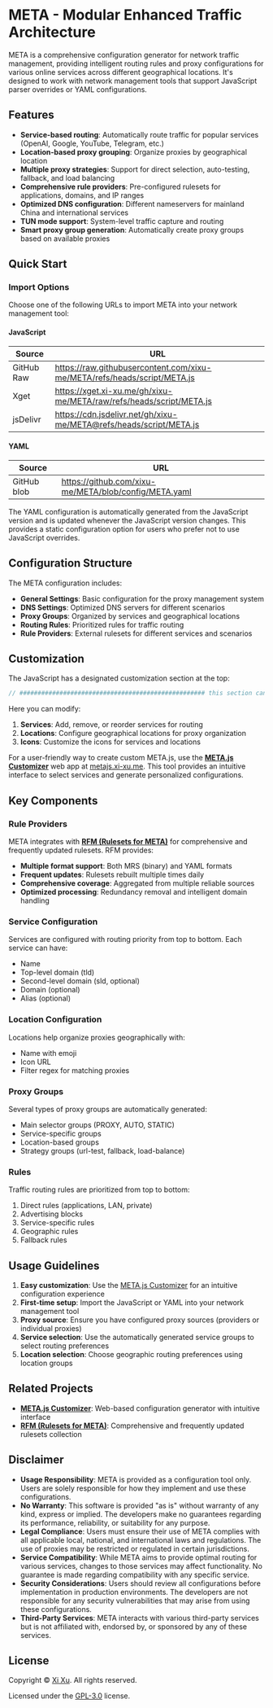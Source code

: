 # META - Modular Enhanced Traffic Architecture

META is a comprehensive configuration generator for network traffic management, providing intelligent routing rules and proxy configurations for various online services across different geographical locations. It's designed to work with network management tools that support JavaScript parser overrides or YAML configurations.

## Features

- **Service-based routing**: Automatically route traffic for popular services (OpenAI, Google, YouTube, Telegram, etc.)
- **Location-based proxy grouping**: Organize proxies by geographical location
- **Multiple proxy strategies**: Support for direct selection, auto-testing, fallback, and load balancing
- **Comprehensive rule providers**: Pre-configured rulesets for applications, domains, and IP ranges
- **Optimized DNS configuration**: Different nameservers for mainland China and international services
- **TUN mode support**: System-level traffic capture and routing
- **Smart proxy group generation**: Automatically create proxy groups based on available proxies

## Quick Start

### Import Options

Choose one of the following URLs to import META into your network management tool:

#### JavaScript

| Source | URL |
|--------|-----|
| GitHub Raw | <https://raw.githubusercontent.com/xixu-me/META/refs/heads/script/META.js> |
| Xget | <https://xget.xi-xu.me/gh/xixu-me/META/raw/refs/heads/script/META.js> |
| jsDelivr | <https://cdn.jsdelivr.net/gh/xixu-me/META@refs/heads/script/META.js> |

#### YAML

| Source | URL |
|--------|-----|
| GitHub blob | <https://github.com/xixu-me/META/blob/config/META.yaml> |

The YAML configuration is automatically generated from the JavaScript version and is updated whenever the JavaScript version changes. This provides a static configuration option for users who prefer not to use JavaScript overrides.

## Configuration Structure

The META configuration includes:

- **General Settings**: Basic configuration for the proxy management system
- **DNS Settings**: Optimized DNS servers for different scenarios
- **Proxy Groups**: Organized by services and geographical locations
- **Routing Rules**: Prioritized rules for traffic routing
- **Rule Providers**: External rulesets for different services and scenarios

## Customization

The JavaScript has a designated customization section at the top:

```javascript
// ################################################### this section can be flexibly customized ###################################################
```

Here you can modify:

1. **Services**: Add, remove, or reorder services for routing
2. **Locations**: Configure geographical locations for proxy organization
3. **Icons**: Customize the icons for services and locations

For a user-friendly way to create custom META.js, use the **[META.js Customizer](https://github.com/xixu-me/META.js-Customizer)** web app at [metajs.xi-xu.me](https://metajs.xi-xu.me). This tool provides an intuitive interface to select services and generate personalized configurations.

## Key Components

### Rule Providers

META integrates with **[RFM (Rulesets for META)](https://github.com/xixu-me/RFM)** for comprehensive and frequently updated rulesets. RFM provides:

- **Multiple format support**: Both MRS (binary) and YAML formats
- **Frequent updates**: Rulesets rebuilt multiple times daily
- **Comprehensive coverage**: Aggregated from multiple reliable sources
- **Optimized processing**: Redundancy removal and intelligent domain handling

### Service Configuration

Services are configured with routing priority from top to bottom. Each service can have:

- Name
- Top-level domain (tld)
- Second-level domain (sld, optional)
- Domain (optional)
- Alias (optional)

### Location Configuration

Locations help organize proxies geographically with:

- Name with emoji
- Icon URL
- Filter regex for matching proxies

### Proxy Groups

Several types of proxy groups are automatically generated:

- Main selector groups (PROXY, AUTO, STATIC)
- Service-specific groups
- Location-based groups
- Strategy groups (url-test, fallback, load-balance)

### Rules

Traffic routing rules are prioritized from top to bottom:

1. Direct rules (applications, LAN, private)
2. Advertising blocks
3. Service-specific rules
4. Geographic rules
5. Fallback rules

## Usage Guidelines

1. **Easy customization**: Use the [META.js Customizer](https://github.com/xixu-me/META.js-Customizer) for an intuitive configuration experience
2. **First-time setup**: Import the JavaScript or YAML into your network management tool
3. **Proxy source**: Ensure you have configured proxy sources (providers or individual proxies)
4. **Service selection**: Use the automatically generated service groups to select routing preferences
5. **Location selection**: Choose geographic routing preferences using location groups

## Related Projects

- **[META.js Customizer](https://github.com/xixu-me/META.js-Customizer)**: Web-based configuration generator with intuitive interface
- **[RFM (Rulesets for META)](https://github.com/xixu-me/RFM)**: Comprehensive and frequently updated rulesets collection

## Disclaimer

- **Usage Responsibility**: META is provided as a configuration tool only. Users are solely responsible for how they implement and use these configurations.
- **No Warranty**: This software is provided "as is" without warranty of any kind, express or implied. The developers make no guarantees regarding its performance, reliability, or suitability for any purpose.
- **Legal Compliance**: Users must ensure their use of META complies with all applicable local, national, and international laws and regulations. The use of proxies may be restricted or regulated in certain jurisdictions.
- **Service Compatibility**: While META aims to provide optimal routing for various services, changes to those services may affect functionality. No guarantee is made regarding compatibility with any specific service.
- **Security Considerations**: Users should review all configurations before implementation in production environments. The developers are not responsible for any security vulnerabilities that may arise from using these configurations.
- **Third-Party Services**: META interacts with various third-party services but is not affiliated with, endorsed by, or sponsored by any of these services.

## License

Copyright &copy; [Xi Xu](https://xi-xu.me). All rights reserved.

Licensed under the [GPL-3.0](LICENSE) license.  
